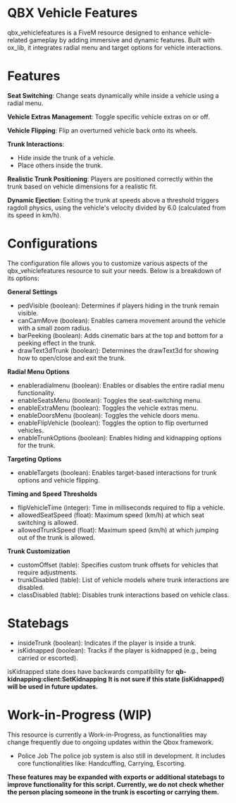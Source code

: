 # QBX Vehicle Features
qbx_vehiclefeatures is a FiveM resource designed to enhance vehicle-related gameplay by adding immersive and dynamic features. Built with ox_lib, it integrates radial menu and target options for vehicle interactions.

# Features
**Seat Switching**: Change seats dynamically while inside a vehicle using a radial menu.

**Vehicle Extras Management**: Toggle specific vehicle extras on or off.

**Vehicle Flipping**: Flip an overturned vehicle back onto its wheels.

**Trunk Interactions**:
- Hide inside the trunk of a vehicle.
- Place others inside the trunk.

**Realistic Trunk Positioning**: Players are positioned correctly within the trunk based on vehicle dimensions for a realistic fit.

**Dynamic Ejection**: Exiting the trunk at speeds above a threshold triggers ragdoll physics, using the vehicle's velocity divided by 6.0 (calculated from its speed in km/h).

# Configurations
The configuration file allows you to customize various aspects of the qbx_vehiclefeatures resource to suit your needs. Below is a breakdown of its options:

**General Settings**
- pedVisible (boolean): Determines if players hiding in the trunk remain visible.
- canCamMove (boolean): Enables camera movement around the vehicle with a small zoom radius.
- barPeeking (boolean): Adds cinematic bars at the top and bottom for a peeking effect in the trunk.
- drawText3dTrunk (boolean): Determines the drawText3d for showing how to open/close and exit the trunk.

**Radial Menu Options**
- enableradialmenu (boolean): Enables or disables the entire radial menu functionality.
- enableSeatsMenu (boolean): Toggles the seat-switching menu.
- enableExtraMenu (boolean): Toggles the vehicle extras menu.
- enableDoorsMenu (boolean): Toggles the vehicle doors menu.
- enableFlipVehicle (boolean): Toggles the option to flip overturned vehicles.
- enableTrunkOptions (boolean): Enables hiding and kidnapping options for the trunk.

**Targeting Options**
- enableTargets (boolean): Enables target-based interactions for trunk options and vehicle flipping.

**Timing and Speed Thresholds**
- flipVehicleTime (integer): Time in milliseconds required to flip a vehicle.
- allowedSeatSpeed (float): Maximum speed (km/h) at which seat switching is allowed.
- allowedTrunkSpeed (float): Maximum speed (km/h) at which jumping out of the trunk is allowed.

**Trunk Customization**
- customOffset (table): Specifies custom trunk offsets for vehicles that require adjustments.
- trunkDisabled (table): List of vehicle models where trunk interactions are disabled.
- classDisabled (table): Disables trunk interactions based on vehicle class.

# Statebags
- insideTrunk (boolean): Indicates if the player is inside a trunk.
- isKidnapped (boolean): Tracks if the player is kidnapped (e.g., being carried or escorted).

isKidnapped state does have backwards compatibility for **qb-kidnapping:client:SetKidnapping**
**It is not sure if this state (isKidnapped) will be used in future updates.**

# Work-in-Progress (WIP)
This resource is currently a Work-in-Progress, as functionalities may change frequently due to ongoing updates within the Qbox framework.

- Police Job
The police job system is also still in development. It includes core functionalities like: Handcuffing, Carrying, Escorting.

**These features may be expanded with exports or additional statebags to improve functionality for this script. Currently, we do not check whether the person placing someone in the trunk is escorting or carrying them.**